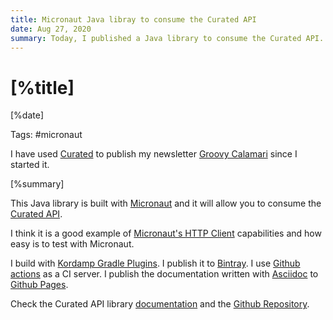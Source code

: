 ```yaml
---
title: Micronaut Java libray to consume the Curated API
date: Aug 27, 2020
summary: Today, I published a Java library to consume the Curated API. It is built with Micronaut and you can use it in a Micronaut app or as a standalone library.
---
```


# [%title]

[%date]

Tags: #micronaut

I have used [Curated](https://curated.co) to publish my newsletter [Groovy Calamari](http://groovycalamari.com) since I started it. 

[%summary]

This Java library is built with [Micronaut](https://micronaut.io) and it will allow you to consume the [Curated API](http://support.curated.co/integrations/getting-started-with-the-curated-api/).

I think it is a good example of [Micronaut's HTTP Client](https://docs.micronaut.io/latest/guide/index.html#httpClient) capabilities and how easy is to test with Micronaut.

I build with [Kordamp Gradle Plugins](https://kordamp.org/kordamp-gradle-plugins/). I publish it to [Bintray](https://bintray.com/beta/#/groovycalamari/maven/curatedapi). I use [Github actions](https://github.com/features/actions) as a CI server. I publish the documentation written with [Asciidoc](https://asciidoctor.org/docs/what-is-asciidoc/) to [Github Pages](https://pages.github.com).

Check the Curated API library [documentation](https://github.com/sdelamo/curatedapi) and the [Github Repository](https://github.com/sdelamo/curatedapi).